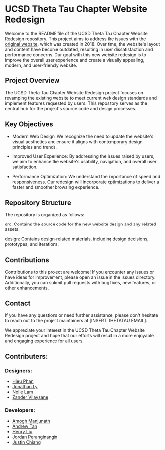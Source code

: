 # UCSD Theta Tau Chapter Website Redesign
Welcome to the README file of the UCSD Theta Tau Chapter Website Redesign repository. This project aims to address the issues with the [original website](https://github.com/UCSDTT/ucsdtt-website), which was created in 2018. Over time, the website's layout and content have become outdated, resulting in user dissatisfaction and performance concerns. Our goal with this new website redesign is to improve the overall user experience and create a visually appealing, modern, and user-friendly website.

## Project Overview
The UCSD Theta Tau Chapter Website Redesign project focuses on revamping the existing website to meet current web design standards and implement features requested by users. This repository serves as the central hub for the project's source code and design processes.

## Key Objectives
- Modern Web Design: We recognize the need to update the website's visual aesthetics and ensure it aligns with contemporary design principles and trends.

- Improved User Experience: By addressing the issues raised by users, we aim to enhance the website's usability, navigation, and overall user satisfaction.

- Performance Optimization: We understand the importance of speed and responsiveness. Our redesign will incorporate optimizations to deliver a faster and smoother browsing experience.

## Repository Structure
The repository is organized as follows:

src: Contains the source code for the new website design and any related assets.

design: Contains design-related materials, including design decisions, prototypes, and iterations.

## Contributions
Contributions to this project are welcome! If you encounter any issues or have ideas for improvement, please open an issue in the issues directory. Additionally, you can submit pull requests with bug fixes, new features, or other enhancements.

## Contact
If you have any questions or need further assistance, please don't hesitate to reach out to the project maintainers at [INSERT THETATAU EMAIL].

We appreciate your interest in the UCSD Theta Tau Chapter Website Redesign project and hope that our efforts will result in a more enjoyable and engaging experience for all users.

## Contributers:
### Designers:
- [Hieu Phan](https://www.linkedin.com/in/hieuphanv/)
- [Jonathan Ly](https://www.linkedin.com/in/jondnly/)
- [Nolle Lam](https://www.linkedin.com/in/noellelam/)
- [Zander Vilaysane](https://www.linkedin.com/in/zandervilaysane/)
### Developers:
- [Amogh Manjunath](https://www.linkedin.com/in/amoghmanjunath/)
- [Andrew Tan](https://www.linkedin.com/in/andrewt319/)
- [Henry Liu](https://www.linkedin.com/in/henrybliu/)
- [Jordan Peranginangin](https://www.linkedin.com/in/jordanperanginangin/)
- [Justin Chiang](https://www.linkedin.com/in/justinchiang03/)
